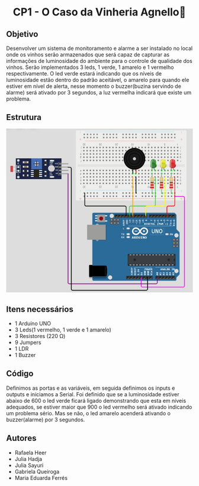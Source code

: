 <h1 align="center">CP1 - O Caso da Vinheria Agnello🍷</h1>


## Objetivo
Desenvolver um sistema de monitoramento e alarme a ser instalado no local onde os vinhos serão armazenados que será capaz de capturar as informações de luminosidade do ambiente para o controle de qualidade dos vinhos.
 Serão implementados 3 leds, 1 verde, 1 amarelo e 1 vermelho respectivamente. O led verde estará indicando que os níveis de luminosidade estão dentro do padrão aceitável, o amarelo para quando ele estiver em nível de alerta, nesse momento o buzzer(buzina servindo de alarme) será ativado por 3 segundos, a luz vermelha indicará que existe um problema.


## Estrutura
<img src="CP1 - O Caso da Vinheria Agnello - Foto da estrutura no arduino.jpeg" alt="Foto da Estrutura do Arduíno">


## Itens necessários 
 - 1 Arduíno UNO
 - 3 Leds(1 vermelho, 1 verde e 1 amarelo)
 - 3 Resistores (220 Ω)
 - 9 Jumpers 
 - 1 LDR
 - 1 Buzzer


## Código
Definimos as portas e as variáveis, em seguida definimos os inputs e outputs e iniciamos a Serial. Foi definido que se a luminosidade estiver abaixo de 600 o led verde ficará ligado demonstrando que esta em níveis adequados, se estiver maior que 900 o led vermelho será ativado indicando um problema sério. Mas se não, o led amarelo acenderá ativando o buzzer(alarme) por 3 segundos.

## Autores
 - Rafaela Heer
 - Julia Hadja
 - Julia Sayuri
 - Gabriela Queiroga
 - Maria Eduarda Ferrés
